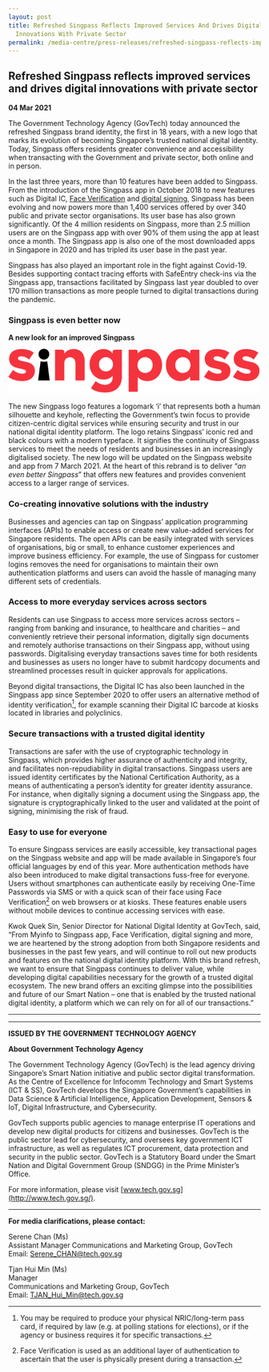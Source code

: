 ```yaml
---
layout: post
title: Refreshed Singpass Reflects Improved Services And Drives Digital
  Innovations With Private Sector
permalink: /media-centre/press-releases/refreshed-singpass-reflects-improved-services/
---
```

## Refreshed Singpass reflects improved services and drives digital innovations with private sector 

**04 Mar 2021**

The Government Technology Agency (GovTech) today announced the refreshed Singpass brand identity, the first in 18 years, with a new logo that marks its evolution of becoming Singapore’s trusted national digital identity. Today, Singpass offers residents greater convenience and accessibility when transacting with the Government and private sector, both online and in person.

In the last three years, more than 10 features have been added to Singpass. From the introduction of the Singpass app in October 2018 to new features such as Digital IC, [Face Verification](https://www.tech.gov.sg/media/media-releases/2020-12-16-singpass-2fa) and [digital signing](https://www.tech.gov.sg/media/media-releases/2020-11-04-sign-with-singpass), Singpass has been evolving and now powers more than 1,400 services offered by over 340 public and private sector organisations. Its user  base has also grown significantly. Of the 4 million residents on Singpass, more than 2.5 million users are on the Singpass app with over 90% of them using the app at least once a month. The Singpass app is also one of the most downloaded apps in Singapore in 2020 and has tripled its user base in the past year.

Singpass has also played an important role in the fight against Covid-19. Besides supporting contact tracing efforts with SafeEntry check-ins via the Singpass app, transactions facilitated by Singpass last year doubled to over 170 million transactions as more people  turned to digital transactions during the pandemic.

### Singpass is even better now

**A new look for an improved Singpass**

![Alt text for image on Isomer site](/images/sndgo-media-centre/press-release/2021/singpass-logo-2021.png)

The new Singpass logo features a logomark ‘i’ that represents both a human silhouette and keyhole, reflecting the Government’s twin focus to provide citizen-centric digital services while ensuring security and trust in our national digital identity platform. The logo retains Singpass’ iconic red and black colours with a modern typeface. It signifies the continuity of Singpass services to meet the needs of residents and businesses in an increasingly digitalised society. The new logo will be updated on the Singpass website and app from 7 March 2021. At the heart of this rebrand is to deliver “_an even better Singpass_” that offers new features and provides convenient access to a larger range of services.

### Co-creating innovative solutions with the industry

Businesses and agencies can tap on Singpass’ application programming interfaces  (APIs) to enable access or create new value-added services for Singapore residents. The open APIs can be easily integrated with services of organisations, big or small, to enhance customer experiences and improve business efficiency. For example, the use of Singpass for customer logins removes the need for organisations to maintain their own authentication platforms and users can avoid the hassle of managing many different sets of credentials.

### Access to more everyday services across sectors

Residents can use Singpass to access more services across sectors – ranging from banking and insurance, to healthcare and charities – and conveniently retrieve their personal information, digitally sign documents and remotely authorise transactions on their Singpass app, without using passwords. Digitalising everyday transactions saves time for both residents and businesses as users no longer have to submit hardcopy documents and streamlined processes result in quicker approvals for applications.

Beyond digital transactions, the Digital IC has also been launched in the Singpass app since September 2020 to offer users an alternative method of identity verification[^1], for example scanning their Digital IC barcode at kiosks located in libraries and polyclinics.

### Secure transactions with a trusted digital identity  
  
Transactions are safer with the use of cryptographic technology in Singpass, which provides  higher assurance of authenticity and integrity, and facilitates non-repudiability in digital transactions.  Singpass users are issued identity certificates by the National Certification Authority, as a means of authenticating a person’s identity for greater identity assurance. For instance, when digitally signing a document using the Singpass app, the signature is cryptographically linked to the user and validated at the point of signing, minimising the risk of fraud.

### Easy to use for everyone

To ensure Singpass services are easily accessible, key transactional pages on the Singpass website and app will be made available in Singapore’s four official languages by end of this year. More authentication methods have also been introduced to make digital transactions fuss-free for everyone. Users without smartphones can authenticate easily by receiving One-Time Passwords via SMS or with a quick scan of their face using Face Verification[^2] on web browsers or at kiosks. These features enable users without mobile devices to continue accessing services with ease.

Kwok Quek Sin, Senior Director for National Digital Identity at GovTech, said, “From Myinfo to Singpass app, Face Verification, digital signing and more, we are heartened by the strong adoption from both Singapore residents and businesses in the past few years, and will continue to roll out new products and features on the national digital identity platform. With this brand refresh, we want to ensure that Singpass continues to deliver value, while developing digital capabilities necessary for the growth of a trusted digital ecosystem. The new brand offers an exciting glimpse into the possibilities and future of our Smart Nation – one that is enabled by the trusted national digital identity, a platform which we can rely on for all of our transactions.”

----------

[^1]: You may be required to produce your physical NRIC/long-term pass card, if required by law (e.g. at polling stations for elections), or if the agency or business requires it for specific transactions.

[^2]: Face Verification is used as an additional layer of authentication to ascertain that the user is physically present during a transaction.

----------

**ISSUED BY THE GOVERNMENT TECHNOLOGY AGENCY**

**About Government Technology Agency**

The Government Technology Agency (GovTech) is the lead agency driving Singapore’s Smart Nation initiative and public sector digital transformation.  As the Centre of Excellence for Infocomm Technology and Smart Systems (ICT & SS), GovTech develops the Singapore Government’s capabilities in Data Science & Artificial Intelligence, Application Development, Sensors & IoT, Digital Infrastructure, and Cybersecurity.

GovTech supports public agencies to manage enterprise IT operations and develop new digital products for citizens and businesses. GovTech is the public sector lead for cybersecurity, and oversees key government ICT infrastructure, as well as regulates ICT procurement, data protection and security in the public sector. GovTech is a Statutory Board under the Smart Nation and Digital Government Group (SNDGG) in the Prime Minister’s Office.

For more information, please visit [www.tech.gov.sg](http://www.tech.gov.sg/).

----------

**For media clarifications, please contact:**

Serene Chan (Ms)<br>
Assistant Manager 
Communications and Marketing Group, GovTech<br>
Email: [Serene_CHAN@tech.gov.sg](mailto:Serene_CHAN@tech.gov.sg)<br>

Tjan Hui Min (Ms)<br> 
Manager<br>
Communications and Marketing Group, GovTech<br>
Email: [TJAN_Hui_Min@tech.gov.sg](mailto:TJAN_Hui_Min@tech.gov.sg)<br>